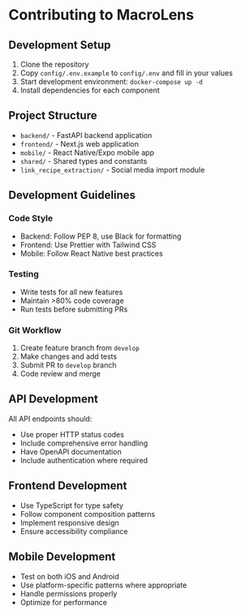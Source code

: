 # Contributing to MacroLens

## Development Setup

1. Clone the repository
2. Copy `config/.env.example` to `config/.env` and fill in your values
3. Start development environment: `docker-compose up -d`
4. Install dependencies for each component

## Project Structure

- `backend/` - FastAPI backend application
- `frontend/` - Next.js web application  
- `mobile/` - React Native/Expo mobile app
- `shared/` - Shared types and constants
- `link_recipe_extraction/` - Social media import module

## Development Guidelines

### Code Style
- Backend: Follow PEP 8, use Black for formatting
- Frontend: Use Prettier with Tailwind CSS
- Mobile: Follow React Native best practices

### Testing
- Write tests for all new features
- Maintain >80% code coverage
- Run tests before submitting PRs

### Git Workflow
1. Create feature branch from `develop`
2. Make changes and add tests
3. Submit PR to `develop` branch
4. Code review and merge

## API Development

All API endpoints should:
- Use proper HTTP status codes
- Include comprehensive error handling
- Have OpenAPI documentation
- Include authentication where required

## Frontend Development

- Use TypeScript for type safety
- Follow component composition patterns
- Implement responsive design
- Ensure accessibility compliance

## Mobile Development

- Test on both iOS and Android
- Use platform-specific patterns where appropriate
- Handle permissions properly
- Optimize for performance